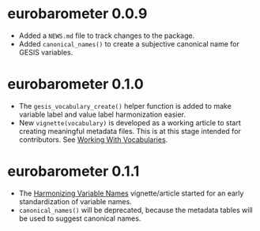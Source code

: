 # eurobarometer 0.0.9

* Added a `NEWS.md` file to track changes to the package.
* Added `canonical_names()` to create a subjective canonical name for GESIS variables.

# eurobarometer 0.1.0
* The `gesis_vocabulary_create()` helper function is added to make variable label and value label harmonization easier.
* New `vignette(vocabulary)` is developed as a working article to start creating meaningful metadata files. This is at this stage intended for contributors. See [Working With Vocabularies](http://eurobarometer.danielantal.eu/articles/vocabulary.html).

# eurobarometer 0.1.1
* The [Harmonizing Variable Names](http://eurobarometer.danielantal.eu/articles/variable_names.html) vignette/article started for an early standardization of variable names. 
* `canonical_names()` will be deprecated, because the metadata tables will be used to suggest canonical names.
